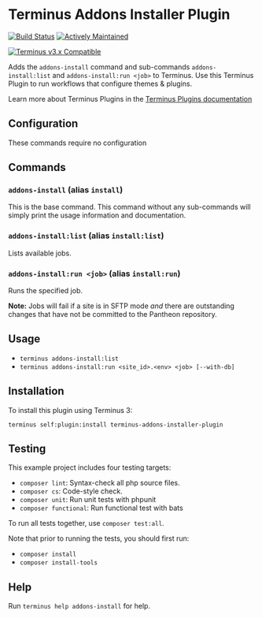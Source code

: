 # Terminus Addons Installer Plugin

[![Build Status](https://github.com/pantheon-systems/terminus-addons-installer-plugin/actions/workflows/test.yml/badge.svg)](https://github.com/pantheon-systems/terminus-addons-installer-plugin/actions/workflows/test.yml)
[![Actively Maintained](https://img.shields.io/badge/Pantheon-Actively_Maintained-yellow?logo=pantheon&color=FFDC28)](https://pantheon.io/docs/oss-support-levels#actively-maintained-support)

[![Terminus v3.x Compatible](https://img.shields.io/badge/terminus-3.x-green.svg)](https://github.com/pantheon-systems/terminus-addons-installer-plugin/tree/3.x)

Adds the `addons-install` command and sub-commands `addons-install:list` and `addons-install:run <job>` to Terminus. Use this Terminus Plugin to run workflows that configure themes & plugins.

Learn more about Terminus Plugins in the
[Terminus Plugins documentation](https://pantheon.io/docs/terminus/plugins)

## Configuration

These commands require no configuration

## Commands

### `addons-install` (alias `install`)

This is the base command. This command without any sub-commands will simply print the usage information and documentation.

### `addons-install:list` (alias `install:list`)

Lists available  jobs.

### `addons-install:run <job>` (alias `install:run`)

Runs the specified job.

**Note:** Jobs will fail if a site is in SFTP mode _and_ there are outstanding changes that have not be committed to the Pantheon repository.

<!-- TODO: add the flag support in a future release
#### Flags

* `--with-db`: If included, the job will be run with a database connection.
-->
## Usage
* `terminus addons-install:list`
* `terminus addons-install:run <site_id>.<env> <job> [--with-db]`

## Installation

To install this plugin using Terminus 3:
```
terminus self:plugin:install terminus-addons-installer-plugin
```

## Testing
This example project includes four testing targets:

* `composer lint`: Syntax-check all php source files.
* `composer cs`: Code-style check.
* `composer unit`: Run unit tests with phpunit
* `composer functional`: Run functional test with bats

To run all tests together, use `composer test:all`.

Note that prior to running the tests, you should first run:
* `composer install`
* `composer install-tools`

## Help
Run `terminus help addons-install` for help.
